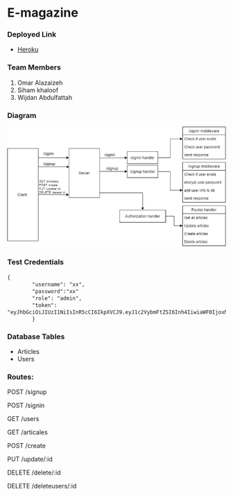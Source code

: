 # E-magazine
<!-- a periodical publication containing articles, aim on a fashion beauty and Nutrition. -->
### Deployed Link
- [Heroku](https://e-magazinee.herokuapp.com/)

### Team Members
1. Omar Alazaizeh
2. Siham khaloof
3. Wijdan Abdulfattah


### Diagram
![img](./Emag.png)

### Test Credentials

```
{
        "username": "xx",
        "password":"xx"
        "role": "admin",
        "token": "eyJhbGciOiJIUzI1NiIsInR5cCI6IkpXVCJ9.eyJ1c2VybmFtZSI6Inh4IiwiaWF0IjoxNjMwMDg0NzQzfQ.ieJ8IDlcQmpaTIbu5F4JIxIfp1E9MmEQFqJSNy6PoCo" 
        } 
 ```

### Database Tables
- Articles
- Users


### Routes:

POST /signup

POST /signin

GET /users

GET /articales

POST /create

PUT /update/:id

DELETE /delete/:id

DELETE /deleteusers/:id
